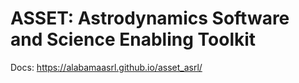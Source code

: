 # ASSET: Astrodynamics Software and Science Enabling Toolkit


Docs: https://alabamaasrl.github.io/asset_asrl/
